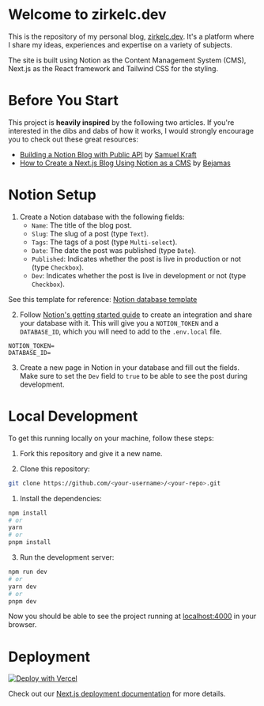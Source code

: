# Welcome to zirkelc.dev
This is the repository of my personal blog, [zirkelc.dev](https://zirkelc.dev). It's a platform where I share my ideas, experiences and expertise on a variety of subjects. 

The site is built using Notion as the Content Management System (CMS), Next.js as the React framework and Tailwind CSS for the styling. 

# Before You Start
This project is **heavily inspired** by the following two articles. If you're interested in the dibs and dabs of how it works, I would strongly encourage you to check out these great resources:
- [Building a Notion Blog with Public API](https://samuelkraft.com/blog/building-a-notion-blog-with-public-api) by [Samuel Kraft](https://samuelkraft.com/)
- [How to Create a Next.js Blog Using Notion as a CMS](https://bejamas.io/blog/how-to-create-next-js-blog-using-notion-as-a-cms/) by [Bejamas](https://bejamas.io/)

# Notion Setup

1. Create a Notion database with the following fields:
   - `Name`: The title of the blog post. 
   - `Slug`: The slug of a post (type `Text`).
   - `Tags`: The tags of a post (type `Multi-select`).
   - `Date`: The date the post was published (type `Date`).
   - `Published`: Indicates whether the post is live in production or not (type `Checkbox`). 
   - `Dev`: Indicates whether the post is live in development or not (type `Checkbox`).

See this template for reference: [Notion database template](https://zirkelc.notion.site/Template-d22e395bb09c4229bc7c968b46a5acbc?pvs=4)

2. Follow [Notion's getting started guide](https://developers.notion.com/docs/create-a-notion-integration) to create an integration and share your database with it. This will give you a `NOTION_TOKEN` and a `DATABASE_ID`, which you will need to add to the `.env.local` file.

```
NOTION_TOKEN=
DATABASE_ID=
```

3. Create a new page in Notion in your database and fill out the fields. Make sure to set the `Dev` field to `true` to be able to see the post during development.

# Local Development

To get this running locally on your machine, follow these steps:

1. Fork this repository and give it a new name.
   
2. Clone this repository:
```bash
git clone https://github.com/<your-username>/<your-repo>.git
```

1. Install the dependencies:
```bash
npm install
# or 
yarn 
# or
pnpm install
```

3. Run the development server:
```bash
npm run dev
# or
yarn dev
# or
pnpm dev
```

Now you should be able to see the project running at [localhost:4000](localhost:4000) in your browser.


# Deployment

[![Deploy with Vercel](https://vercel.com/button)](https://vercel.com/new/clone?repository-url=https%3A%2F%2Fgithub.com%2Fzirkelc%2Fzirkelc.dev&env=NOTION_TOKEN,DATABASE_ID)

Check out our [Next.js deployment documentation](https://nextjs.org/docs/deployment) for more details.